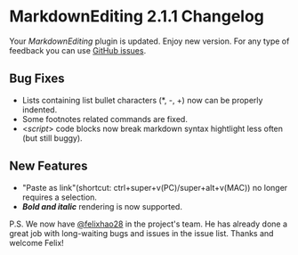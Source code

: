 # MarkdownEditing 2.1.1 Changelog

Your _MarkdownEditing_ plugin is updated. Enjoy new version. For any type of feedback you can use [GitHub issues][issues].

## Bug Fixes

* Lists containing list bullet characters (*, -, +) now can be properly indented.
* Some footnotes related commands are fixed.
* <_script_> code blocks now break markdown syntax hightlight less often (but still buggy).

## New Features

* "Paste as link"(shortcut: ctrl+super+v(PC)/super+alt+v(MAC)) no longer requires a selection.
* ***Bold and italic*** rendering is now supported.

P.S. We now have [@felixhao28][] in the project's team. He has already done a
great job with long-waiting bugs and issues in the issue list. Thanks and
welcome Felix!

[issues]: https://github.com/SublimeText-Markdown/MarkdownEditing/issues
[@felixhao28]: https://github.com/felixhao28

